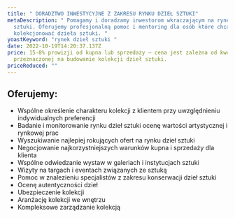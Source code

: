 ```yaml
---
title: " DORADZTWO INWESTYCYJNE Z ZAKRESU RYNKU DZIEŁ SZTUKI"
metaDescription: " Pomagamy i doradzamy inwestorom wkraczającym na rynek dzieł
  sztuki. Oferujemy profesjonalną pomoc i mentoring dla osób które chcą
  kolekcjonować dzieła sztuki. "
yoastKeyword: "rynek dzieł sztuki "
date: 2022-10-19T14:20:37.137Z
price: 15-8% prowizji od kupna lub sprzedaży – cena jest zależna od kwoty
  przeznaczonej na budowanie kolekcji dzieł sztuki.
priceReduced: ""
---
```

## Oferujemy:

* Wspólne określenie charakteru kolekcji z klientem przy uwzględnieniu indywidualnych preferencji
* Badanie i monitorowanie rynku dzieł sztuki ocenę wartości artystycznej i rynkowej prac
* Wyszukiwanie najlepiej rokujących ofert na rynku dzieł sztuki
* Negocjowanie najkorzystniejszych warunków kupna i sprzedaży dla klienta
* Wspólne odwiedzanie wystaw w galeriach i instytucjach sztuki
* Wizyty na targach i eventach związanych ze sztuką
* Pomoc w znalezieniu specjalistów z zakresu konserwacji dzieł sztuki
* Ocenę autentyczności dzieł 
* Ubezpieczenie kolekcji
* Aranżację kolekcji we wnętrzu
* Kompleksowe zarządzanie kolekcją